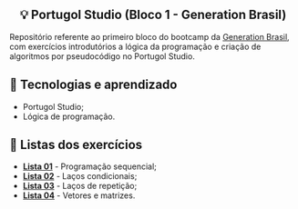 <h2 align="center">💡 Portugol Studio (Bloco 1 - Generation Brasil)</h2>
<p>Repositório referente ao primeiro bloco do bootcamp da <a href="https://brazil.generation.org">Generation Brasil</a>, com exercícios introdutórios a lógica da programação e criação de algoritmos por pseudocódigo no Portugol Studio.</p>

## 🔧 Tecnologias e aprendizado
* Portugol Studio;
* Lógica de programação.

## 📁 Listas dos exercícios
* <a href="https://docs.google.com/document/d/1sZ6Wq69volHi1v2Pc1CsOg4KEgWCzDW2/edit?usp=sharing&ouid=113078803043115536805&rtpof=true&sd=true"><b>Lista 01</b></a> - Programação sequencial;
* <a href="https://docs.google.com/document/d/1EvqEy3MYEymRjm-NuQkyoCV3tX0uHMip/edit?usp=sharing&ouid=113078803043115536805&rtpof=true&sd=true"><b>Lista 02</b></a> - Laços condicionais;
* <a href="https://docs.google.com/document/d/1m2Uoam5Y8sMQGeEkgLtnElzNOEdfudlf/edit?usp=sharing&ouid=113078803043115536805&rtpof=true&sd=true"><b>Lista 03</b></a> - Laços de repetição;
* <a href="https://docs.google.com/document/d/1qYOR_aGtRxNR5AFlPuRLAW59uM77v917/edit?usp=sharing&ouid=113078803043115536805&rtpof=true&sd=true"><b>Lista 04</b></a> - Vetores e matrizes.
